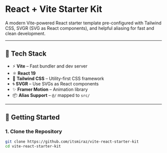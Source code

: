 # React + Vite Starter Kit

A modern Vite-powered React starter template pre-configured with Tailwind CSS, SVGR (SVG as React components), and helpful aliasing for fast and clean development.

---

## 🔧 Tech Stack

- ⚡ **Vite** – Fast bundler and dev server
- ⚛️ **React 19**
- 🎨 **Tailwind CSS** – Utility-first CSS framework
- 🌀 **SVGR** – Use SVGs as React components
- ✨ **Framer Motion** – Animation library
- 📦 **Alias Support** – `@/` mapped to `src/`

---

## 🚀 Getting Started

### 1. Clone the Repository

```bash
git clone https://github.com/itsmiraz/vite-react-starter-kit
cd vite-react-starter-kit
